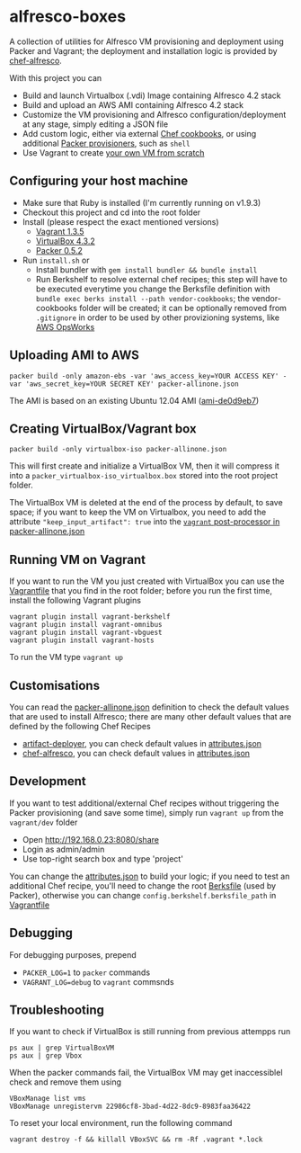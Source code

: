 alfresco-boxes
================

A collection of utilities for Alfresco VM provisioning and deployment using Packer and Vagrant; the deployment and installation logic is provided by [chef-alfresco](https://github.com/maoo/chef-alfresco).

With this project you can
* Build and launch Virtualbox (.vdi) Image containing Alfresco 4.2 stack
* Build and upload an AWS AMI containing Alfresco 4.2 stack
* Customize the VM provisioning and Alfresco configuration/deployment at any stage, simply editing a JSON file
* Add custom logic, either via external [Chef cookbooks](https://github.com/maoo/alfresco-boxes/tree/master/Berksfile), or using additional [Packer provisioners](https://github.com/maoo/alfresco-boxes/tree/master/packer-allinone.json#L127), such as ```shell```
* Use Vagrant to create [your own VM from scratch](https://github.com/maoo/alfresco-boxes/tree/master/vagrant/dev/Vagrantfile)

Configuring your host machine
---
* Make sure that Ruby is installed (I'm currently running on v1.9.3)
* Checkout this project and cd into the root folder
* Install (please respect the exact mentioned versions)
  * [Vagrant 1.3.5](http://docs.vagrantup.com/v2/installation/index.html)
  * [VirtualBox 4.3.2](https://www.virtualbox.org)
  * [Packer 0.5.2](http://www.packer.io/downloads.html)
* Run ```install.sh``` or
  * Install bundler with ```gem install bundler && bundle install```
  * Run Berkshelf to resolve external chef recipes; this step will have to be executed everytime you change the Berksfile definition with ```bundle exec berks install --path vendor-cookbooks```; the vendor-cookbooks folder will be created; it can be optionally removed from ```.gitignore``` in order to be used by other provizioning systems, like [AWS OpsWorks](http://docs.aws.amazon.com/opsworks/latest/userguide/workingcookbook-attributes.html)

Uploading AMI to AWS
---
```
packer build -only amazon-ebs -var 'aws_access_key=YOUR ACCESS KEY' -var 'aws_secret_key=YOUR SECRET KEY' packer-allinone.json
```
The AMI is based on an existing Ubuntu 12.04 AMI ([ami-de0d9eb7](http://thecloudmarket.com/image/ami-de0d9eb7--ubuntu-images-ebs-ubuntu-precise-12-04-amd64-server-20130222))

Creating VirtualBox/Vagrant box
---
```
packer build -only virtualbox-iso packer-allinone.json
```
This will first create and initialize a VirtualBox VM, then it will compress it into a ```packer_virtualbox-iso_virtualbox.box``` stored into the root project folder.

The VirtualBox VM is deleted at the end of the process by default, to save space; if you want to keep the VM on Virtualbox, you need to add the attribute ```"keep_input_artifact": true``` into the [```vagrant``` post-processor in packer-allinone.json](https://github.com/maoo/alfresco-boxes/tree/master/packer-allinone.json#L56)

Running VM on Vagrant
---
If you want to run the VM you just created with VirtualBox you can use the [Vagrantfile](https://github.com/maoo/alfresco-boxes/tree/master/Vagrantfile) that you find in the root folder; before you run the first time, install the following Vagrant plugins

```
vagrant plugin install vagrant-berkshelf
vagrant plugin install vagrant-omnibus
vagrant plugin install vagrant-vbguest
vagrant plugin install vagrant-hosts
```

To run the VM type ```vagrant up```

Customisations
---
You can read the [packer-allinone.json](https://github.com/maoo/alfresco-boxes/tree/master/packer-allinone.json) definition to check the default values that are used to install Alfresco; there are many other default values that are defined by the following Chef Recipes
* [artifact-deployer](https://github.com/maoo/artifact-deployer), you can check default values in [attributes.json](https://github.com/maoo/artifact-deployer/tree/master/attributes)
* [chef-alfresco](https://github.com/maoo/chef-alfresco), you can check default values in [attributes.json](https://github.com/maoo/chef-alfresco/tree/master/attributes)

Development
---
If you want to test additional/external Chef recipes without triggering the Packer provisioning (and save some time), simply run ```vagrant up``` from the ```vagrant/dev``` folder
* Open http://192.168.0.23:8080/share
* Login as admin/admin
* Use top-right search box and type 'project'

You can change the [attributes.json](https://github.com/maoo/alfresco-boxes/tree/master/vagrant/dev/attributes.json) to build your logic; if you need to test an additional Chef recipe, you'll need to change the root [Berksfile](https://github.com/maoo/alfresco-boxes/tree/master/Berksfile) (used by Packer), otherwise you can change ```config.berkshelf.berksfile_path``` in [Vagrantfile](https://github.com/maoo/alfresco-boxes/tree/master/vagrant/dev/Vagrantfile)

Debugging
---
For debugging purposes, prepend
* ```PACKER_LOG=1``` to ```packer``` commands
* ```VAGRANT_LOG=debug``` to ```vagrant``` commsnds

Troubleshooting
---
If you want to check if VirtualBox is still running from previous attempps run

```
ps aux | grep VirtualBoxVM
ps aux | grep Vbox
```

When the packer commands fail, the VirtualBox VM may get inaccessiblel check and remove them using

```
VBoxManage list vms
VBoxManage unregistervm 22986cf8-3bad-4d22-8dc9-8983faa36422
```

To reset your local environment, run the following command

```
vagrant destroy -f && killall VBoxSVC && rm -Rf .vagrant *.lock
```
